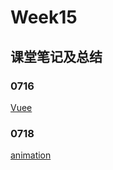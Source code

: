 # Week15

## 课堂笔记及总结

### 0716

[Vuee](./vuee)


### 0718

[animation](./animation/cssAnimationDemo.html)


